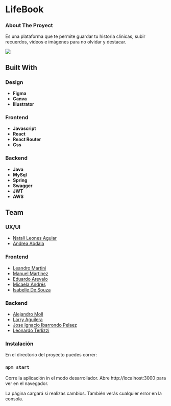 # LifeBook
    
### About The Proyect
Es una plataforma que te permite guardar tu historia clinicas, subir recuerdos, videos e imágenes para no olvidar y destacar.

![](https://res.cloudinary.com/dytpump6i/image/upload/v1668705729/LifeBook2_2_1_kdgf1m.png)

## Built With

### Design
- **Figma**
- **Canva**
- **Illustrator**

### Frontend
- **Javascript**
- **React**
- **React Router**
- **Css**

### Backend
- **Java**
- **MySql**
- **Spring**
- **Swagger**
- **JWT**
- **AWS**

## Team

### UX/UI
- [Natali Leones Aguiar](https://www.linkedin.com/in/na-leones-aguiar/)
- [Andrea Abdala](https://www.linkedin.com/in/andruabdala)

### Frontend
- [Leandro Martini](https://www.linkedin.com/in/leandro-martini-developer/)
- [Manuel Martinez](https://www.linkedin.com/in/manuelmartinez92/)
- [Eduardo Arevalo](https://www.linkedin.com/in/eduardo-arevalo-/)
- [Micaela Andrés](https://www.linkedin.com/in/micaelaandres)
- [Isabelle De Souza](https://www.linkedin.com/in/isabelledesouza )

### Backend
- [Alejandro Moll](https://www.linkedin.com/in/alejandro-moll-5955645a/)
- [Larry Aguilera](https://www.linkedin.com/in/larry-aguilera-081340b1/)
- [Jose Ignacio Ibarrondo Pelaez](https://www.linkedin.com/in/jos%C3%A9ignacioibarrondopelaez)
- [Leonardo Terlizzi](https://www.linkedin.com/in/lterlizzi/)

### Instalación

En el directorio del proyecto puedes correr:

### `npm start`
Corre la aplicación in el modo desarrollador.
Abre http://localhost:3000 para ver en el navegador.

La página cargará si realizas cambios.
También verás cualquier error en la consola.

